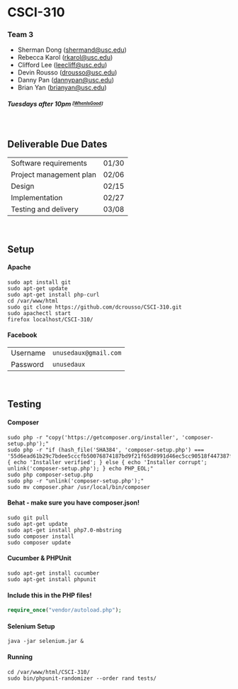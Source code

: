 # CSCI-310

### Team 3
 - Sherman Dong ([shermand@usc.edu](mailto:shermand@usc.edu))
 - Rebecca Karol ([rkarol@usc.edu](mailto:rkarol@usc.edu))
 - Clifford Lee ([leecliff@usc.edu](mailto:leecliff@usc.edu))
 - Devin Rousso ([drousso@usc.edu](mailto:drousso@usc.edu))
 - Danny Pan ([dannypan@usc.edu](mailto:dannypan@usc.edu))
 - Brian Yan ([brianyan@usc.edu](mailto:brianyan@usc.edu))

##### Tuesdays after 10pm <sup><sub>[[WhenIsGood](http://whenisgood.net/jk27zpz/results/sf3x4eg)]</sub></sup>

<br>

## Deliverable Due Dates
<table>
	<tbody>
		<tr>
			<td>Software requirements</td>
			<td><date>01/30</date></td>
		</tr>
		<tr>
			<td>Project management plan</td>
			<td><date>02/06</date></td>
		</tr>
		<tr>
			<td>Design</td>
			<td><date>02/15</date></td>
		</tr>
		<tr>
			<td>Implementation</td>
			<td><date>02/27</date></td>
		</tr>
		<tr>
			<td>Testing and delivery</td>
			<td><date>03/08</date></td>
		</tr>
	</tbody>
</table>

<br>

## Setup

#### Apache
```Shell
sudo apt install git
sudo apt-get update
sudo apt-get install php-curl
cd /var/www/html
sudo git clone https://github.com/dcrousso/CSCI-310.git
sudo apachectl start
firefox localhost/CSCI-310/
```

#### Facebook
<table>
	<tbody>
		<tr>
			<td>Username</td>
			<td><code>unusedaux@gmail.com</code></td>
		</tr>
		<tr>
			<td>Password</td>
			<td><code>unusedaux</code></td>
		</tr>
	</tbody>
</table>

<br>

## Testing

#### Composer
```Shell
sudo php -r "copy('https://getcomposer.org/installer', 'composer-setup.php');"
sudo php -r "if (hash_file('SHA384', 'composer-setup.php') === '55d6ead61b29c7bdee5cccfb50076874187bd9f21f65d8991d46ec5cc90518f447387fb9f76ebae1fbbacf329e583e30') { echo 'Installer verified'; } else { echo 'Installer corrupt'; unlink('composer-setup.php'); } echo PHP_EOL;"
sudo php composer-setup.php
sudo php -r "unlink('composer-setup.php');"
sudo mv composer.phar /usr/local/bin/composer
```

#### Behat - make sure you have composer.json!
```Shell
sudo git pull
sudo apt-get update
sudo apt-get install php7.0-mbstring
sudo composer install
sudo composer update
```

#### Cucumber & PHPUnit
```Shell
sudo apt-get install cucumber
sudo apt-get install phpunit
```

#### Include this in the PHP files!
```PHP
require_once("vendor/autoload.php");
```

#### Selenium Setup
```Shell
java -jar selenium.jar &
```

#### Running
```Shell
cd /var/www/html/CSCI-310/
sudo bin/phpunit-randomizer --order rand tests/
```
